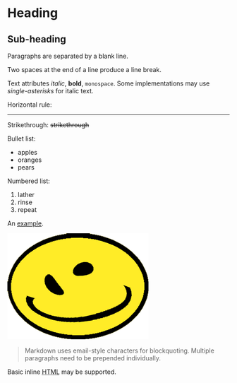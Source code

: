 Heading
=======

Sub-heading
-----------

Paragraphs are separated
by a blank line.

Two spaces at the end of a line
produce a line break.

 Text attributes _italic_,
**bold**, `monospace`. Some implementations may use *single-asterisks* for italic text.

Horizontal rule:

---

Strikethrough:
~~strikethrough~~

Bullet list:

  * apples
  * oranges
  * pears

Numbered list:

  1. lather
  2. rinse
  3. repeat

An [example](http://example.com).

![Image](Icon-pictures.png "icon")

> Markdown uses email-style
> characters for blockquoting.
> Multiple paragraphs need to be prepended individually.

Basic inline <abbr title="Hypertext Markup Language">HTML</abbr> may be supported.
